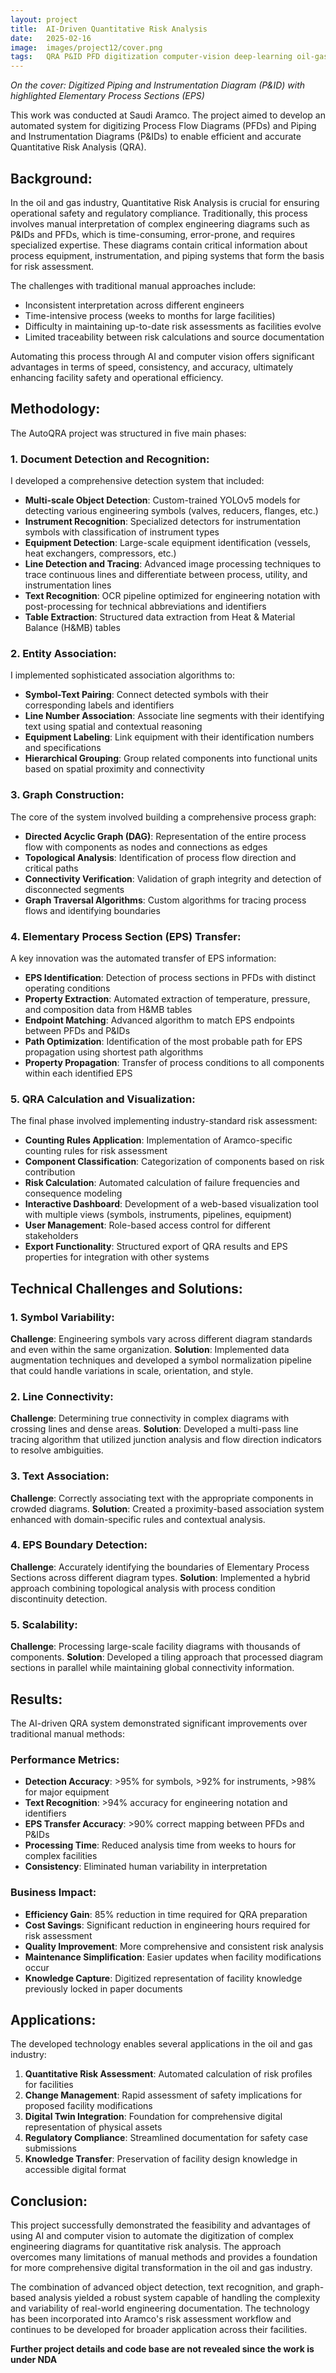 ```yaml
---
layout: project
title:  AI-Driven Quantitative Risk Analysis
date:   2025-02-16
image:  images/project12/cover.png
tags:   QRA P&ID PFD digitization computer-vision deep-learning oil-gas Aramco graph-algorithms
---
```

*On the cover: Digitized Piping and Instrumentation Diagram (P&ID) with highlighted Elementary Process Sections (EPS)*

This work was conducted at Saudi Aramco. The project aimed to develop an automated system for digitizing Process Flow Diagrams (PFDs) and Piping and Instrumentation Diagrams (P&IDs) to enable efficient and accurate Quantitative Risk Analysis (QRA).

## Background:
In the oil and gas industry, Quantitative Risk Analysis is crucial for ensuring operational safety and regulatory compliance. Traditionally, this process involves manual interpretation of complex engineering diagrams such as P&IDs and PFDs, which is time-consuming, error-prone, and requires specialized expertise. These diagrams contain critical information about process equipment, instrumentation, and piping systems that form the basis for risk assessment.

The challenges with traditional manual approaches include:
- Inconsistent interpretation across different engineers
- Time-intensive process (weeks to months for large facilities)
- Difficulty in maintaining up-to-date risk assessments as facilities evolve
- Limited traceability between risk calculations and source documentation

Automating this process through AI and computer vision offers significant advantages in terms of speed, consistency, and accuracy, ultimately enhancing facility safety and operational efficiency.

## Methodology:
The AutoQRA project was structured in five main phases:

### 1. Document Detection and Recognition:
I developed a comprehensive detection system that included:

- **Multi-scale Object Detection**: Custom-trained YOLOv5 models for detecting various engineering symbols (valves, reducers, flanges, etc.)
- **Instrument Recognition**: Specialized detectors for instrumentation symbols with classification of instrument types
- **Equipment Detection**: Large-scale equipment identification (vessels, heat exchangers, compressors, etc.)
- **Line Detection and Tracing**: Advanced image processing techniques to trace continuous lines and differentiate between process, utility, and instrumentation lines
- **Text Recognition**: OCR pipeline optimized for engineering notation with post-processing for technical abbreviations and identifiers
- **Table Extraction**: Structured data extraction from Heat & Material Balance (H&MB) tables

### 2. Entity Association:
I implemented sophisticated association algorithms to:

- **Symbol-Text Pairing**: Connect detected symbols with their corresponding labels and identifiers
- **Line Number Association**: Associate line segments with their identifying text using spatial and contextual reasoning
- **Equipment Labeling**: Link equipment with their identification numbers and specifications
- **Hierarchical Grouping**: Group related components into functional units based on spatial proximity and connectivity

### 3. Graph Construction:
The core of the system involved building a comprehensive process graph:

- **Directed Acyclic Graph (DAG)**: Representation of the entire process flow with components as nodes and connections as edges
- **Topological Analysis**: Identification of process flow direction and critical paths
- **Connectivity Verification**: Validation of graph integrity and detection of disconnected segments
- **Graph Traversal Algorithms**: Custom algorithms for tracing process flows and identifying boundaries

### 4. Elementary Process Section (EPS) Transfer:
A key innovation was the automated transfer of EPS information:

- **EPS Identification**: Detection of process sections in PFDs with distinct operating conditions
- **Property Extraction**: Automated extraction of temperature, pressure, and composition data from H&MB tables
- **Endpoint Matching**: Advanced algorithm to match EPS endpoints between PFDs and P&IDs
- **Path Optimization**: Identification of the most probable path for EPS propagation using shortest path algorithms
- **Property Propagation**: Transfer of process conditions to all components within each identified EPS

### 5. QRA Calculation and Visualization:
The final phase involved implementing industry-standard risk assessment:

- **Counting Rules Application**: Implementation of Aramco-specific counting rules for risk assessment
- **Component Classification**: Categorization of components based on risk contribution
- **Risk Calculation**: Automated calculation of failure frequencies and consequence modeling
- **Interactive Dashboard**: Development of a web-based visualization tool with multiple views (symbols, instruments, pipelines, equipment)
- **User Management**: Role-based access control for different stakeholders
- **Export Functionality**: Structured export of QRA results and EPS properties for integration with other systems

## Technical Challenges and Solutions:

### 1. Symbol Variability:
**Challenge**: Engineering symbols vary across different diagram standards and even within the same organization.
**Solution**: Implemented data augmentation techniques and developed a symbol normalization pipeline that could handle variations in scale, orientation, and style.

### 2. Line Connectivity:
**Challenge**: Determining true connectivity in complex diagrams with crossing lines and dense areas.
**Solution**: Developed a multi-pass line tracing algorithm that utilized junction analysis and flow direction indicators to resolve ambiguities.

### 3. Text Association:
**Challenge**: Correctly associating text with the appropriate components in crowded diagrams.
**Solution**: Created a proximity-based association system enhanced with domain-specific rules and contextual analysis.

### 4. EPS Boundary Detection:
**Challenge**: Accurately identifying the boundaries of Elementary Process Sections across different diagram types.
**Solution**: Implemented a hybrid approach combining topological analysis with process condition discontinuity detection.

### 5. Scalability:
**Challenge**: Processing large-scale facility diagrams with thousands of components.
**Solution**: Developed a tiling approach that processed diagram sections in parallel while maintaining global connectivity information.

## Results:
The AI-driven QRA system demonstrated significant improvements over traditional manual methods:

### Performance Metrics:
- **Detection Accuracy**: >95% for symbols, >92% for instruments, >98% for major equipment
- **Text Recognition**: >94% accuracy for engineering notation and identifiers
- **EPS Transfer Accuracy**: >90% correct mapping between PFDs and P&IDs
- **Processing Time**: Reduced analysis time from weeks to hours for complex facilities
- **Consistency**: Eliminated human variability in interpretation

### Business Impact:
- **Efficiency Gain**: 85% reduction in time required for QRA preparation
- **Cost Savings**: Significant reduction in engineering hours required for risk assessment
- **Quality Improvement**: More comprehensive and consistent risk analysis
- **Maintenance Simplification**: Easier updates when facility modifications occur
- **Knowledge Capture**: Digitized representation of facility knowledge previously locked in paper documents

## Applications:
The developed technology enables several applications in the oil and gas industry:

1. **Quantitative Risk Assessment**: Automated calculation of risk profiles for facilities
2. **Change Management**: Rapid assessment of safety implications for proposed facility modifications
3. **Digital Twin Integration**: Foundation for comprehensive digital representation of physical assets
4. **Regulatory Compliance**: Streamlined documentation for safety case submissions
5. **Knowledge Transfer**: Preservation of facility design knowledge in accessible digital format

## Conclusion:
This project successfully demonstrated the feasibility and advantages of using AI and computer vision to automate the digitization of complex engineering diagrams for quantitative risk analysis. The approach overcomes many limitations of manual methods and provides a foundation for more comprehensive digital transformation in the oil and gas industry.

The combination of advanced object detection, text recognition, and graph-based analysis yielded a robust system capable of handling the complexity and variability of real-world engineering documentation. The technology has been incorporated into Aramco's risk assessment workflow and continues to be developed for broader application across their facilities.

**Further project details and code base are not revealed since the work is under NDA** 